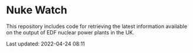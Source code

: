 # Nuke Watch

This repository includes code for retrieving the latest information available on the output of EDF nuclear power plants in the UK.

Last updated: 2022-04-24 08:11